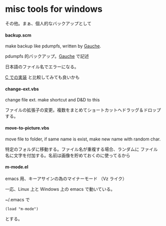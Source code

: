 # misc tools for windows

その他。まぁ、個人的なバックアップとして


#### backup.scm
make backup like pdumpfs, written by [Gauche](http://practical-scheme.net/gauche/index.html).

pdumpfs 的バックアップ。[Gauche](http://practical-scheme.net/gauche/index-j.html) で記述


日本語のファイル名でエラーになる。

[C での実装](../bup/) と比較してみても良いかも



#### change-ext.vbs
change file ext. make shortcut and D&D to this

ファイルの拡張子の変更。複数をまとめてショートカットへドラッグ＆ドロップ
する。



#### move-to-picture.vbs
move file to folder, if same name is exist, make new name with random char.

特定のフォルダに移動する。ファイル名が重複する場合、ランダムに
ファイル名に文字を付加する。名前は画像を貯めておくのに使ってるから



#### m-mode.el
emacs 用、キーアサインの為のマイナーモード （Vz ライク）

一応、Linux 上と Windows 上の emacs で動いている。

~/.emacs で

```
(load "m-mode")
```

とする。

